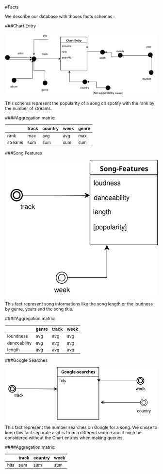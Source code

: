 #Facts

We describe our database with thoses facts schemas :

###Chart Entry 

![Chart Entry fact](../figures/DF1.svg)

This schema represent the popularity of a song on spotify with the rank by the number of streams.

####Aggregation matrix:

|         | track | country | week | genre |
|---------|-------|---------|------|-------|
| rank    | max   | avg     | avg  | max   |
| streams | sum   | sum     | sum  | sum   |

###Song Features 

![Song Features fact](../figures/DF2.svg)

This fact represent song informations like the song length or the  loudness by genre, years and the song title.

####Aggregation matrix:

|              | genre | track | week |
|--------------|-------|-------|------|
| loundness    | avg   | avg   | avg  |
| danceability | avg   | avg   | avg  |
| length       | avg   | avg   | avg  |

###Google Searches

![Google Searches fact](../figures/DF3.svg)

 This fact represent the number searches on Google for a song. We chose to keep this fact separate as it is from a different source and it migh be considered without the Chart entries when making queries.

####Aggregation matrix:

|      | track | country | week |
|------|-------|---------|------|
| hits | sum   | sum     | sum  |